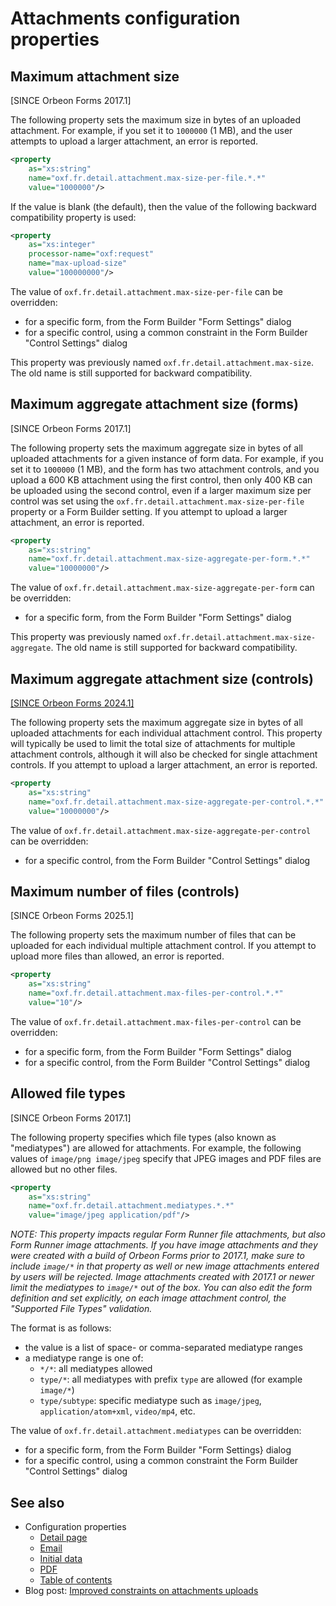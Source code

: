 # Attachments configuration properties

## Maximum attachment size

[SINCE Orbeon Forms 2017.1]

The following property sets the maximum size in bytes of an uploaded attachment. For example, if you set it to `1000000` (1 MB), and the user attempts to upload a larger attachment, an error is reported.

```xml
<property 
    as="xs:string"  
    name="oxf.fr.detail.attachment.max-size-per-file.*.*"                      
    value="1000000"/>
```

If the value is blank (the default), then the value of the following backward compatibility property is used:

```xml
<property
    as="xs:integer" 
    processor-name="oxf:request"   
    name="max-upload-size"          
    value="100000000"/>
```

The value of `oxf.fr.detail.attachment.max-size-per-file` can be overridden:

- for a specific form, from the Form Builder "Form Settings" dialog
- for a specific control, using a common constraint in the Form Builder "Control Settings" dialog 

This property was previously named `oxf.fr.detail.attachment.max-size`. The old name is still supported for backward compatibility.

## Maximum aggregate attachment size (forms)

[SINCE Orbeon Forms 2017.1]

The following property sets the maximum aggregate size in bytes of all uploaded attachments for a given instance of form data. For example, if you set it to `1000000` (1 MB), and the form has two attachment controls, and you upload a 600 KB attachment using the first control, then only 400 KB can be uploaded using the second control, even if a larger maximum size per control was set using the `oxf.fr.detail.attachment.max-size-per-file` property or a Form Builder setting. If you attempt to upload a larger attachment, an error is reported.

```xml
<property 
    as="xs:string"  
    name="oxf.fr.detail.attachment.max-size-aggregate-per-form.*.*"                      
    value="10000000"/>
```

The value of `oxf.fr.detail.attachment.max-size-aggregate-per-form` can be overridden:

- for a specific form, from the Form Builder "Form Settings" dialog

This property was previously named `oxf.fr.detail.attachment.max-size-aggregate`. The old name is still supported for backward compatibility.

## Maximum aggregate attachment size (controls)

[\[SINCE Orbeon Forms 2024.1\]](/release-notes/orbeon-forms-2024.1.md)

The following property sets the maximum aggregate size in bytes of all uploaded attachments for each individual attachment control. This property will typically be used to limit the total size of attachments for multiple attachment controls, although it will also be checked for single attachment controls. If you attempt to upload a larger attachment, an error is reported.

```xml
<property 
    as="xs:string"  
    name="oxf.fr.detail.attachment.max-size-aggregate-per-control.*.*"                      
    value="10000000"/>
```

The value of `oxf.fr.detail.attachment.max-size-aggregate-per-control` can be overridden:

- for a specific control, from the Form Builder "Control Settings" dialog

## Maximum number of files (controls)

[SINCE Orbeon Forms 2025.1]

The following property sets the maximum number of files that can be uploaded for each individual multiple attachment control. If you attempt to upload more files than allowed, an error is reported.

```xml
<property 
    as="xs:string"  
    name="oxf.fr.detail.attachment.max-files-per-control.*.*"                      
    value="10"/>
```

The value of `oxf.fr.detail.attachment.max-files-per-control` can be overridden:

- for a specific form, from the Form Builder "Form Settings" dialog
- for a specific control, from the Form Builder "Control Settings" dialog

## Allowed file types

[SINCE Orbeon Forms 2017.1]

The following property specifies which file types (also known as "mediatypes") are allowed for attachments. For example, the following values of `image/png image/jpeg` specify that JPEG images and PDF files are allowed but no other files.

```xml
<property 
    as="xs:string"  
    name="oxf.fr.detail.attachment.mediatypes.*.*"                    
    value="image/jpeg application/pdf"/>
```

*NOTE: This property impacts regular Form Runner file attachments, but also Form Runner image attachments. If you have image attachments and they were created with a build of Orbeon Forms prior to 2017.1, make sure to include `image/*` in that property as well or new image attachments entered by users will be rejected. Image attachments created with 2017.1 or newer limit the mediatypes to `image/*` out of the box. You can also edit the form definition and set explicitly, on each image attachment control, the "Supported File Types" validation.*

The format is as follows:

<!-- TODO: Duplicated from xforms.md -->
- the value is a list of space- or comma-separated mediatype ranges
- a mediatype range is one of:
  - `*/*`: all mediatypes allowed
  - `type/*`: all mediatypes with prefix `type` are allowed (for example `image/*`)
  - `type/subtype`: specific mediatype such as `image/jpeg`, `application/atom+xml`, `video/mp4`, etc.
  
The value of `oxf.fr.detail.attachment.mediatypes` can be overridden:

- for a specific form, from the Form Builder "Form Settings} dialog
- for a specific control, using a common constraint the Form Builder "Control Settings" dialog

## See also

- Configuration properties
    - [Detail page](form-runner-detail-page.md)
    - [Email](form-runner-email.md)
    - [Initial data](form-runner-initial-data.md)
    - [PDF](form-runner-pdf.md)
    - [Table of contents](form-runner-toc.md)
- Blog post: [Improved constraints on attachments uploads](https://blog.orbeon.com/2017/04/improved-constraints-on-attachments.html)

